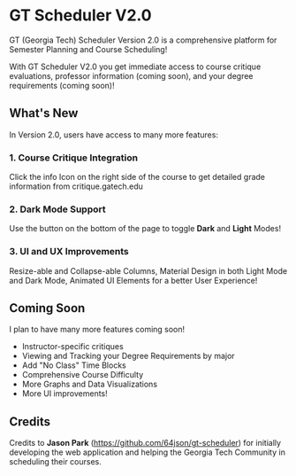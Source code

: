 # GT Scheduler V2.0

GT (Georgia Tech) Scheduler Version 2.0 is a comprehensive platform for Semester Planning and Course Scheduling!

With GT Scheduler V2.0 you get immediate access to course critique evaluations, professor information (coming soon), and your degree requirements (coming soon)!

## What's New

In Version 2.0, users have access to many more features:

### 1. Course Critique Integration

Click the info Icon on the right side of the course to get detailed grade information from critique.gatech.edu

### 2. Dark Mode Support

Use the button on the bottom of the page to toggle **Dark** and **Light** Modes!

### 3. UI and UX Improvements

Resize-able and Collapse-able Columns, Material Design in both Light Mode and Dark Mode, Animated UI Elements for a better User Experience!

## Coming Soon

I plan to have many more features coming soon!

- Instructor-specific critiques
- Viewing and Tracking your Degree Requirements by major
- Add "No Class" Time Blocks
- Comprehensive Course Difficulty
- More Graphs and Data Visualizations
- More UI improvements!

## Credits

Credits to **Jason Park** (https://github.com/64json/gt-scheduler) for initially developing the web application and helping the Georgia Tech Community in scheduling their courses.
